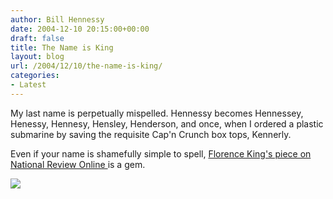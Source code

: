 ```yaml
---
author: Bill Hennessy
date: 2004-12-10 20:15:00+00:00
draft: false
title: The Name is King
layout: blog
url: /2004/12/10/the-name-is-king/
categories:
- Latest
---
```


My last name is perpetually mispelled. Hennessy becomes Hennessey, Henessy, Hennesy, Hensley, Henderson, and once, when I ordered a plastic submarine by saving the requisite Cap'n Crunch box tops, Kennerly.




Even if your name is shamefully simple to spell, [Florence King's piece on National Review Online ](https://www.nationalreview.com/king/king200412091454.asp)is a gem. 

![](https://blog.billhennessy.com/aggbug.aspx?PostID=846)

